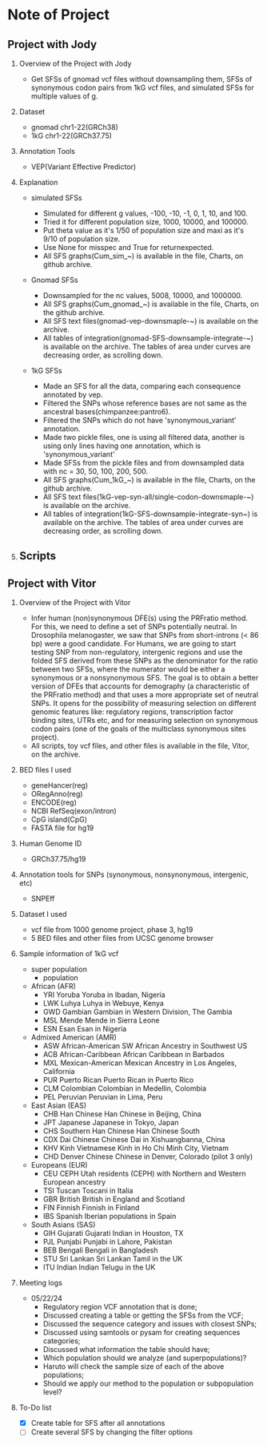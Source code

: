 # Note of Project

## Project with Jody
1. Overview of the Project with Jody
	- Get SFSs of gnomad vcf files without downsampling them, SFSs of synonymous codon pairs from 1kG vcf files, and simulated SFSs for multiple values of g.
	
2. Dataset
	- gnomad chr1-22(GRCh38)
	- 1kG chr1-22(GRCh37.75)
	
3. Annotation Tools 
	- VEP(Variant Effective Predictor)
	
4. Explanation
	- simulated SFSs
		- Simulated for different g values, -100, -10, -1, 0, 1, 10, and 100.
		- Tried it for different population size, 1000, 10000, and 100000.
		- Put theta value as it's 1/50 of population size and maxi as it's 9/10 of population size.
		- Use None for misspec and True for returnexpected.
		- All SFS graphs(Cum_sim_~) is available in the file, Charts, on github archive.
	
	- Gnomad SFSs
		- Downsampled for the nc values, 5008, 10000, and 1000000.
		- All SFS graphs(Cum_gnomad_~) is available in the file, Charts, on the github archive.
		- All SFS text files(gnomad-vep-downsmaple-~) is available on the archive.
		- All tables of integration(gnomad-SFS-downsample-integrate-~) is available on the archive. The tables of area under curves are decreasing order, as scrolling down. 
		
	- 1kG SFSs
		- Made an SFS for all the data, comparing each consequence annotated by vep.
		- Filtered the SNPs whose reference bases are not same as the ancestral bases(chimpanzee:pantro6).
		- Filtered the SNPs which do not have 'synonymous_variant' annotation.
		- Made two pickle files, one is using all filtered data, another is using only lines having one annotation, which is 'synonymous_variant'
		- Made SFSs from the pickle files and from downsampled data with nc = 30, 50, 100, 200, 500.
		- All SFS graphs(Cum_1kG_~) is available in the file, Charts, on the github archive.
		- All SFS text files(1kG-vep-syn-all/single-codon-downsmaple-~) is available on the archive.
		- All tables of integration(1kG-SFS-downsample-integrate-syn~) is available on the archive. The tables of area under curves are decreasing order, as scrolling down. 

5. Scripts
	- 
 
 
## Project with Vitor		
1. Overview of the Project with Vitor
	- Infer human (non)synonymous DFE(s) using the PRFratio method. For this, we need to define a set of SNPs potentially neutral. In Drosophila melanogaster, we saw that SNPs from short-introns (< 86 bp) were a good candidate. For Humans, we are going to start testing SNP from non-regulatory, intergenic regions and use the folded SFS derived from these SNPs as the denominator for the ratio between two SFSs, where the numerator would be either a synonymous or a nonsynonymous SFS. The goal is to obtain a better version of DFEs that accounts for demography (a characteristic of the PRFratio method) and that uses a more appropriate set of neutral SNPs. It opens for the possibility of measuring selection on different genomic features like: regulatory regions, transcription factor binding sites, UTRs etc, and for measuring selection on synonymous codon pairs (one of the goals of the multiclass synonymous sites project). 
	- All scripts, toy vcf files, and other files is available in the file, Vitor, on the archive.
	
2. BED files I used
	- geneHancer(reg)
	- ORegAnno(reg)
	- ENCODE(reg)
	- NCBI RefSeq(exon/intron)
	- CpG island(CpG)
	- FASTA file for hg19

3. Human Genome ID
	- GRCh37.75/hg19

4. Annotation tools for SNPs (synonymous, nonsynonymous, intergenic, etc)
	- SNPEff

5. Dataset I used
	- vcf file from 1000 genome project, phase 3, hg19
	- 5 BED files and other files from UCSC genome browser

6. Sample information of 1kG vcf
	- super population
		- population
	- African (AFR)
		- YRI	Yoruba	Yoruba in Ibadan, Nigeria
		- LWK	Luhya	Luhya in Webuye, Kenya
		- GWD	Gambian	Gambian in Western Division, The Gambia
		- MSL	Mende	Mende in Sierra Leone
		- ESN	Esan	Esan in Nigeria
	- Admixed American (AMR)
		- ASW	African-American SW	African Ancestry in Southwest US
		- ACB	African-Caribbean	African Caribbean in Barbados
		- MXL	Mexican-American	Mexican Ancestry in Los Angeles, California
		- PUR	Puerto Rican	Puerto Rican in Puerto Rico
		- CLM	Colombian	Colombian in Medellin, Colombia
		- PEL	Peruvian	Peruvian in Lima, Peru
	- East Asian (EAS)
		- CHB	Han Chinese	Han Chinese in Beijing, China
		- JPT	Japanese	Japanese in Tokyo, Japan
		- CHS	Southern Han Chinese	Han Chinese South
		- CDX	Dai Chinese	Chinese Dai in Xishuangbanna, China
		- KHV	Kinh Vietnamese	Kinh in Ho Chi Minh City, Vietnam
		- CHD	Denver Chinese	Chinese in Denver, Colorado (pilot 3 only)
	- Europeans (EUR)
		- CEU	CEPH	Utah residents (CEPH) with Northern and Western European ancestry
		- TSI	Tuscan	Toscani in Italia
		- GBR	British	British in England and Scotland
		- FIN	Finnish	Finnish in Finland
		- IBS	Spanish	Iberian populations in Spain
	- South Asians (SAS)
		- GIH	Gujarati	Gujarati Indian in Houston, TX
		- PJL	Punjabi	Punjabi in Lahore, Pakistan
		- BEB	Bengali	Bengali in Bangladesh
		- STU	Sri Lankan	Sri Lankan Tamil in the UK
		- ITU	Indian	Indian Telugu in the UK

7. Meeting logs
	- 05/22/24
		- Regulatory region VCF annotation that is done; 
		- Discussed creating a table or getting the SFSs from the VCF; 
		- Discussed the sequence category and issues with closest SNPs; 
		- Discussed using samtools or pysam for creating sequences categories; 
		- Discussed what information the table should have; 
		- Which population should we analyze (and superpopulations)? 
		- Haruto will check the sample size of each of the above populations; 
		- Should we apply our method to the population or subpopulation level? 

8. To-Do list
	- [x] Create table for SFS after all annotations
	- [ ] Create several SFS by changing the filter options